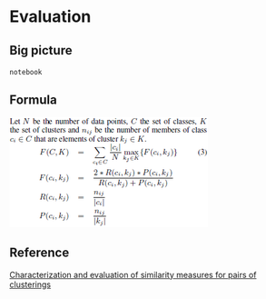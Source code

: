 Evaluation
=======================

Big picture
----------------------
	notebook

## Formula
![f_measure formula](img/f_measure_formula.png)<br/>

## Reference
[Characterization and evaluation of similarity measures for pairs of clusterings](http://citeseerx.ist.psu.edu/viewdoc/download?doi=10.1.1.214.7233&rep=rep1&type=pdf)<br/>
